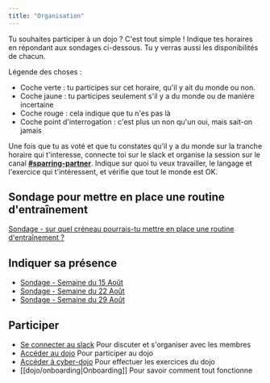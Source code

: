 ```yaml
---
title: "Organisation"
---
```


Tu souhaites participer à un dojo ? C'est tout simple ! Indique tes horaires en répondant aux sondages ci-dessous. Tu y verras aussi les disponibilités de chacun.

Légende des choses : 
- Coche verte : tu participes sur cet horaire, qu'il y ait du monde ou non.
- Coche jaune : tu participes seulement s'il y a du monde ou de manière incertaine
- Coche rouge : cela indique que tu n'es pas là
- Coche point d'interrogation : c'est plus un non qu'un oui, mais sait-on jamais

Une fois que tu as voté et que tu constates qu'il y a du monde sur la tranche horaire qui t'interesse, connecte toi sur le slack et organise la session sur le canal **[#sparring-partner](https://dojoytrezadev.slack.com/archives/C03TWTRPX50)**. Indique sur quoi tu veux travailler, le langage et l'exercice qui t'intéressent, et vérifie que tout le monde est OK.

## Sondage pour mettre en place une routine d'entraînement

[Sondage - sur quel créneau pourrais-tu mettre en place une routine d'entraînement ?](https://crab.fit/dojo-ytrezadev-quelles-sont-tes-disponibilits-pour-une-routine-dentranement-mch55b-949822)

## Indiquer sa présence
-   [Sondage - Semaine du 15 Août](https://framadate.org/Qye19pU4CTkKQYBk)
-   [Sondage - Semaine du 22 Août](https://framadate.org/nyx4NME7v9V8YxJT)
-   [Sondage - Semaine du 29 Août](https://framadate.org/uNjUJV6Sbsh7dv5L)

## Participer
* [Se connecter au slack](https://join.slack.com/t/dojoytrezadev/shared_invite/zt-1cobivbx1-jLHbJnffUALmo4AUd3sC6Q) Pour discuter et s'organiser avec les membres
* [Accéder au dojo](https://play.workadventu.re/@/ytreza.dev/ytreza.dev/dojo-ytreza.dev) Pour participer au dojo
* [Accéder à cyber-dojo](https://cyber-dojo.org/creator/home) Pour effectuer les exercices du dojo
* [[dojo/onboarding|Onboarding]]  Pour savoir comment tout fonctionne

